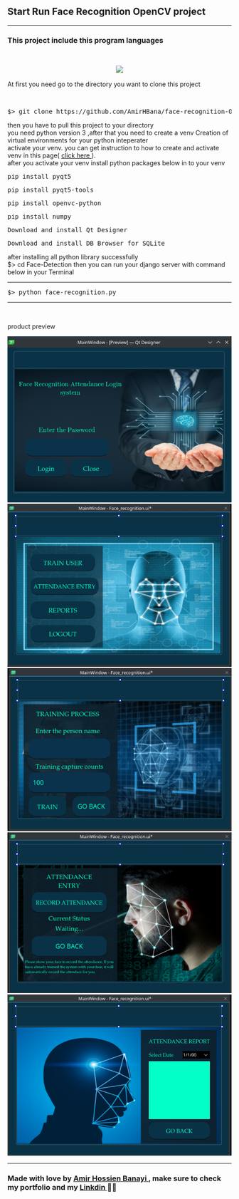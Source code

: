 <h2> Start Run <strong> Face Recognition </strong> OpenCV project</h2>

<hr>

<h3> This project include this program languages</h3>
<br>
<p align="center">
  <a href="https://skillicons.dev">
    <img src="https://skillicons.dev/icons?i=opencv,py,qt,pycharm" />
  </a>
</p>

<p> At first you need go to the directory you want to clone this project </p>

<br>

<div class="highlight highlight-source-shell notranslate position-relative overflow-auto" dir="auto"><pre>$> git clone https://github.com/AmirHBana/face-recognition-OpenCV_Python-PyQT5-designer.git </pre></div>


<p> then you have to pull this project to your directory<br>
   you need python version 3
    ,after that you need to create a venv Creation of virtual environments for your python inteperater<br>
  activate your venv. you can get instruction to how to create and activate venv in this page( <a href="https://docs.python.org/3/library/venv.html"> click here </a> ).<br>
  after you activate your venv install python packages below in to your venv
</p>


<div class="highlight highlight-source-shell notranslate position-relative overflow-auto" dir="auto"><pre>pip install pyqt5</pre></div>
<div class="highlight highlight-source-shell notranslate position-relative overflow-auto" dir="auto"><pre>pip install pyqt5-tools</pre></div>
<div class="highlight highlight-source-shell notranslate position-relative overflow-auto" dir="auto"><pre>pip install openvc-python</pre></div>
<div class="highlight highlight-source-shell notranslate position-relative overflow-auto" dir="auto"><pre>pip install numpy</pre></div>
<div class="highlight highlight-source-shell notranslate position-relative overflow-auto" dir="auto"><pre>Download and install Qt Designer</pre></div>
<div class="highlight highlight-source-shell notranslate position-relative overflow-auto" dir="auto"><pre>Download and install DB Browser for SQLite</pre></div>


<p> after installing all python library successfully <br>
    $> cd Face-Detection then
    you can run your django server with command below in your Terminal
</p>

<hr>

<div class="highlight highlight-source-shell notranslate position-relative overflow-auto" dir="auto"><pre>$> python face-recognition.py</pre></div>


<hr>



<br>
<p>product preview</p>

<img src="https://github.com/AmirHBana/face-recognition-OpenCV_Python-PyQT5-designer/blob/main/Product_preview/p1.png" alt="Store" style="max-width: 100%; max-height: 70%;">

<br>

<img src="https://github.com/AmirHBana/face-recognition-OpenCV_Python-PyQT5-designer/blob/main/Product_preview/p2.png" alt="Store" style="max-width: 100%; max-height: 70%;">

<br>

<img src="https://github.com/AmirHBana/face-recognition-OpenCV_Python-PyQT5-designer/blob/main/Product_preview/p3.png" alt="Store" style="max-width: 100%; max-height: 70%;">

<br>

<img src="https://github.com/AmirHBana/face-recognition-OpenCV_Python-PyQT5-designer/blob/main/Product_preview/p4.png" alt="Store" style="max-width: 100%; max-height: 70%;">

<br>

<img src="https://github.com/AmirHBana/face-recognition-OpenCV_Python-PyQT5-designer/blob/main/Product_preview/p5.png" alt="Store" style="max-width: 100%; max-height: 70%;">

<br>


<hr>
<h3> <strong> Made with love by <a href="https://github.com/AmirHBana" > Amir Hossien Banayi </a>, make sure to check my portfolio and my <a href="https://www.linkedin.com/in/amirhossien-banayikhalilabad/"> Linkdin </a>  💜🚀 </strong></h3>

